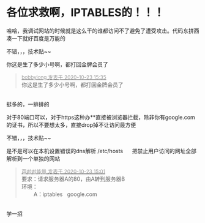 # 各位求救啊，IPTABLES的！！！


哈哈，我调试网站的时候就是这么干的谁都访问不了避免了遭受攻击。代码东拼西凑一下就好百度是万能的<img src="static/image/smiley/default/smile.gif" smilieid="1" border="0" alt="" />

不错，，，技术贴~~

你这是生了多少小号啊，都打回金牌会员了

<div class="quote"><blockquote><font size="2"><a href="https://www.hostloc.com/forum.php?mod=redirect&amp;goto=findpost&amp;pid=9341463&amp;ptid=757601" target="_blank"><font color="#999999">bobbylong 发表于 2020-10-23 15:35</font></a></font><br />
你这是生了多少小号啊，都打回金牌会员了</blockquote></div><br />
挺多的，一排排的

对于80端口可以，对于https这种办**直接被浏览器拦截<img src="static/image/smiley/default/lol.gif" smilieid="12" border="0" alt="" />，除非你有google.com的证书<img src="static/image/smiley/default/lol.gif" smilieid="12" border="0" alt="" />，所以不要想太多，直接drop掉不让访问最方便<img src="static/image/smiley/default/lol.gif" smilieid="12" border="0" alt="" /><img id="aimg_gAHPC" onclick="zoom(this, this.src, 0, 0, 0)" class="zoom" src="https://cdn.jsdelivr.net/gh/hishis/forum-master/public/images/patch.gif" onmouseover="img_onmouseoverfunc(this)" onload="thumbImg(this)" border="0" alt="" />

 不错，，，技术贴~~

是不是可以在本机设置错误的dns解析 /etc/hosts&nbsp; &nbsp;&nbsp; &nbsp;<img src="static/image/smiley/yct/010.gif" smilieid="41" border="0" alt="" />把禁止用户访问的网址全部解析到一个单独的网站

<div class="quote"><blockquote><font size="2"><a href="https://www.hostloc.com/forum.php?mod=redirect&amp;goto=findpost&amp;pid=9341267&amp;ptid=757601" target="_blank"><font color="#999999">芭啦啦能量 发表于 2020-10-23 15:01</font></a></font><br />
要求：请求服务器A的80，由A转到服务器B<br />
环境：<br />
&nbsp; &nbsp;&nbsp; &nbsp;&nbsp;&nbsp;A：iptables&nbsp; &nbsp;google.com</blockquote></div><br />
学一招<img src="static/image/smiley/default/smile.gif" smilieid="1" border="0" alt="" /><img src="static/image/smiley/default/smile.gif" smilieid="1" border="0" alt="" />
